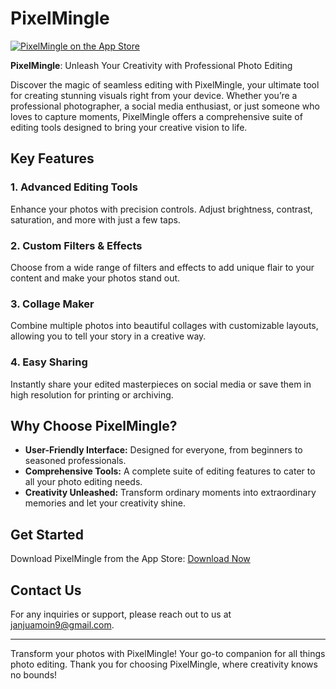 # PixelMingle

[![PixelMingle on the App Store](https://link-to-your-app-icon.com)](https://apps.apple.com/)

**PixelMingle**: Unleash Your Creativity with Professional Photo Editing

Discover the magic of seamless editing with PixelMingle, your ultimate tool for creating stunning visuals right from your device. Whether you’re a professional photographer, a social media enthusiast, or just someone who loves to capture moments, PixelMingle offers a comprehensive suite of editing tools designed to bring your creative vision to life.

## Key Features

### 1. Advanced Editing Tools
Enhance your photos with precision controls. Adjust brightness, contrast, saturation, and more with just a few taps.

### 2. Custom Filters & Effects
Choose from a wide range of filters and effects to add unique flair to your content and make your photos stand out.

### 3. Collage Maker
Combine multiple photos into beautiful collages with customizable layouts, allowing you to tell your story in a creative way.

### 4. Easy Sharing
Instantly share your edited masterpieces on social media or save them in high resolution for printing or archiving.

## Why Choose PixelMingle?

- **User-Friendly Interface:** Designed for everyone, from beginners to seasoned professionals.
- **Comprehensive Tools:** A complete suite of editing features to cater to all your photo editing needs.
- **Creativity Unleashed:** Transform ordinary moments into extraordinary memories and let your creativity shine.

## Get Started

Download PixelMingle from the App Store: [Download Now](https://apps.apple.com/us/app/pixelmingle/id6670386590)

## Contact Us

For any inquiries or support, please reach out to us at [janjuamoin9@gmail.com](mailto:janjuamoin9@gmail.com).

---

Transform your photos with PixelMingle! Your go-to companion for all things photo editing. Thank you for choosing PixelMingle, where creativity knows no bounds!
